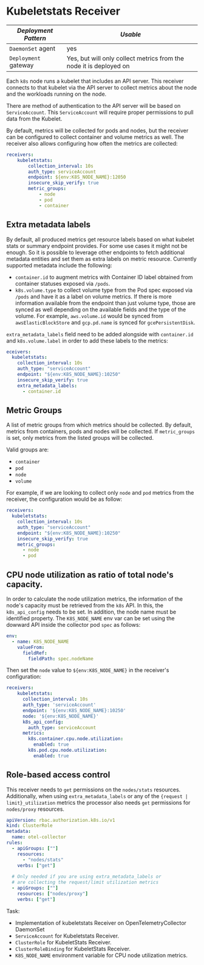 # Kubeletstats Receiver

|***Deployment Pattern***|***Usable***|
|---|---|
|`DaemonSet` agent|yes|
|`Deployment` gateway|Yes, but will only collect metrics from the node it is deployed on|

Each `k8s` node runs a kubelet that includes an API server. This receiver
connects to that kubelet via the API server to collect metrics about the node
and the workloads running on the node.

There are method of authentication to the API server will be based on
`ServiceAccount`. This `ServiceAccount` will require proper permissions to pull
data from the Kubelet.

By default, metrics will be collected for pods and nodes, but the receiver can
be configured to collect container and volume metrics as well. The receiver also
allows configuring how often the metrics are collected:

```yaml
receivers:
    kubeletstats:
        collection_interval: 10s
        auth_type: serviceAccount
        endpoint: ${env:K8S_NODE_NAME}:12050
        insecure_skip_verify: true
        metric_groups:
            - node
            - pod
            - container
```

## Extra metadata labels

By default, all produced metrics get resource labels based on what kubelet
stats or summary endpoint provides. For some use cases it might not be enough.
So it is possible to leverage other endpoints to fetch additional metadata
entities and set them as extra labels on metric resource. Currently supported
metadata include the following:
- `container.id` to augment metrics with Container ID label obtained from
  container statuses exposed via `/pods`.
- `k8s.volume.type` to collect volume type from the Pod spec exposed via `/pods`
  and have it as a label on volume metrics. If there is more information
  available from the endpoint than just volume type, those are synced as well
  depending on the available fields and the type of the volume. For example,
  `aws.volume.id` would be synced from `awsElasticBlockStore` and `gcp.pd.name`
  is synced for `gcePersistentDisk`.

`extra_metadata_labels` field need to be added alongside with `container.id` and
`k8s.volume.label` in order to add these labels to the metrics:

```yaml
eceivers:
  kubeletstats:
    collection_interval: 10s
    auth_type: "serviceAccount"
    endpoint: "${env:K8S_NODE_NAME}:10250"
    insecure_skip_verify: true
    extra_metadata_labels:
      - container.id
```

## Metric Groups

A list of metric groups from which metrics should be collected. By default,
metrics from containers, pods and nodes will be collected. If `metric_groups` is
set, only metrics from the listed groups will be collected.

Valid groups are:
- `container`
- `pod`
- `node`
- `volume`

For example, if we are looking to collect only `node` and `pod` metrics from the
receiver, the configuration would be as follow:

```yaml
receivers:
  kubeletstats:
    collection_interval: 10s
    auth_type: "serviceAccount"
    endpoint: "${env:K8S_NODE_NAME}:10250"
    insecure_skip_verify: true
    metric_groups:
      - node
      - pod
```

## CPU node utilization as ratio of total node's capacity.

In order to calculate the node utilization metrics, the information of the
node's capacity must be retrieved from the `k8s` API. In this, the
`k8s_api_config` needs to be set. In addition, the node name must be identified
property. The `K8S_NODE_NAME` env var can be set using the dowward API inside
the collector pod `spec` as follows:

```yaml
env:
  - name: K8S_NODE_NAME
    valueFrom:
      fieldRef:
        fieldPath: spec.nodeName
```

Then set the `node` value to `${env:K8S_NODE_NAME}` in the receiver's
configuration:

```yaml
receivers:
    kubeletstats:
      collection_interval: 10s
      auth_type: 'serviceAccount'
      endpoint: '${env:K8S_NODE_NAME}:10250'
      node: '${env:K8S_NODE_NAME}'
      k8s_api_config:
        auth_type: serviceAccount
      metrics:
        k8s.container.cpu.node.utilization:
          enabled: true
        k8s.pod.cpu.node.utilization:
          enabled: true
```

## Role-based access control

This receiver needs to `get` permissions on the `nodes/stats` resources.
Additionally, when using `extra_metadata_labels` or any of the 
`{request | limit}_utilization` metrics the processor also needs `get`
permissions for `nodes/proxy` resources.

```yaml
apiVersion: rbac.authorization.k8s.io/v1
kind: ClusterRole
metadata:
  name: otel-collector
rules:
  - apiGroups: [""]
    resources:
      - "nodes/stats"
    verbs: ["get"]
    
  # Only needed if you are using extra_metadata_labels or
  # are collecting the request/limit utilization metrics
  - apiGroups: [""]
    resources: ["nodes/proxy"]
    verbs: ["get"]
```

Task:
- Implementation of kubeletstats Receiver on OpenTelemetryCollector DaemonSet
- `ServiceAccount` for Kubeletstats Receiver.
- `ClusterRole` for KubeletStats Receiver.
- `ClusterRoleBinding` for KubeletStats Receiver.
- `K8S_NODE_NAME` environment variable for CPU node utilization metrics.
